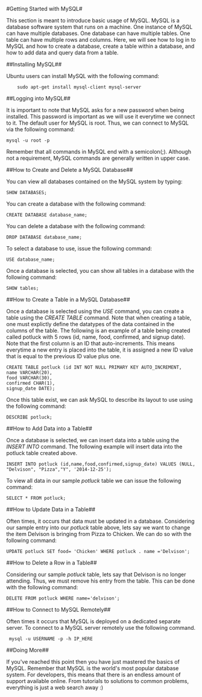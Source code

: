 #Getting Started with MySQL#

This section is meant to introduce basic usage of MySQL. MySQL is a database software system that runs on a machine. One instance of MySQL can have multiple databases. One database can have multiple tables. One table can have multiple rows and columns. Here, we will see how to log in to MySQL and how to create a database, create a table within a database, and how to add data and query data from a table.

##Installing MySQL##

Ubuntu users can install MySQL with the following command:

        sudo apt-get install mysql-client mysql-server

##Logging into MySQL##

It is important to note that MySQL asks for a new password when being installed. This password is important as we will use it everytime we connect to it. The default user for MySQL is root. Thus, we can connect to MySQL via the following command:

    mysql -u root -p

Remember that all commands in MySQL end with a semicolon(;). Although not a requirement, MySQL commands are generally written in upper case.

##How to Create and Delete a MySQL Database##

You can view all databases contained on the MySQL system by typing:

    SHOW DATABASES;

You can create a database with the following command:

    CREATE DATABASE database_name;

You can delete a database with the following command:

    DROP DATABASE database_name;

To select a database to use, issue the following command:

    USE database_name;

Once a database is selected, you can show all tables in a database with the following command:

    SHOW tables;

##How to Create a Table in a MySQL Database##

Once a database is selected using the *USE* command, you can create a table using the *CREATE TABLE* command. Note that when creating a table, one must explictly define the datatypes of the data contained in the columns of the table. The following is an example of a table being created called potluck with 5 rows (id, name, food, confirmed, and signup date). Note that the first column is an ID that auto-increments. This means everytime a new entry is placed into the table, it is assigned a new ID value that is equal to the previous ID value plus one.

    CREATE TABLE potluck (id INT NOT NULL PRIMARY KEY AUTO_INCREMENT,
    name VARCHAR(20),
    food VARCHAR(30),
    confirmed CHAR(1),
    signup_date DATE);

Once this table exist, we can ask MySQL to describe its layout to use using the following command:

    DESCRIBE potluck;

##How to Add Data into a Table##

Once a database is selected, we can insert data into a table using the *INSERT INTO* command. The following example will insert data into the potluck table created above.

    INSERT INTO potluck (id,name,food,confirmed,signup_date) VALUES (NULL, "Delvison", "Pizza","Y", '2014-12-25');

To view all data in our sample *potluck* table we can issue the following command:

    SELECT * FROM potluck;

##How to Update Data in a Table##

Often times, it occurs that data must be updated in a database. Considering our sample entry into our *potluck* table above, lets say we want to change the item Delvison is bringing from Pizza to Chicken. We can do so with the following command:

    UPDATE potluck SET food= 'Chicken' WHERE potluck . name ='Delvison';

##How to Delete a Row in a Table##

Considering our sample *potluck* table, lets say that Delvison is no longer attending. Thus, we must remove his entry from the table. This can be done with the following command:

    DELETE FROM potluck WHERE name='delvison';
    
##How to Connect to MySQL Remotely##

Often times it occurs that MySQL is deployed on a dedicated separate server. To connect to a MySQL server remotely use the following command.

     mysql -u USERNAME -p -h IP_HERE


##Doing More##

If you've reached this point then you have just mastered the basics of MySQL. Remember that MySQL is the world's most popular database system. For developers, this means that there is an endless amount of support available online. From tutorials to solutions to common problems, everything is just a web search away :)
